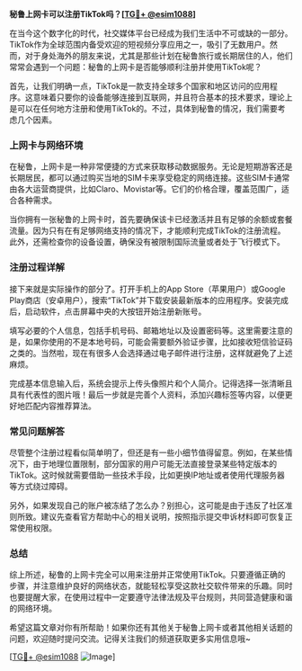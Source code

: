 **秘鲁上网卡可以注册TikTok吗？[[TG💪+ @esim1088](https://t.me/s/esim1088)]**

在当今这个数字化的时代，社交媒体平台已经成为我们生活中不可或缺的一部分。TikTok作为全球范围内备受欢迎的短视频分享应用之一，吸引了无数用户。然而，对于身处海外的朋友来说，尤其是那些计划在秘鲁旅行或长期居住的人，他们常常会遇到一个问题：秘鲁的上网卡是否能够顺利注册并使用TikTok呢？

首先，让我们明确一点，TikTok是一款支持全球多个国家和地区访问的应用程序。这意味着只要你的设备能够连接到互联网，并且符合基本的技术要求，理论上是可以在任何地方注册和使用TikTok的。不过，具体到秘鲁的情况，我们需要考虑几个因素。

### 上网卡与网络环境

在秘鲁，上网卡是一种非常便捷的方式来获取移动数据服务。无论是短期游客还是长期居民，都可以通过购买当地的SIM卡来享受稳定的网络连接。这些SIM卡通常由各大运营商提供，比如Claro、Movistar等。它们的价格合理，覆盖范围广，适合各种需求。

当你拥有一张秘鲁的上网卡时，首先要确保该卡已经激活并且有足够的余额或套餐流量。因为只有在有足够网络支持的情况下，才能顺利完成TikTok的注册流程。此外，还需检查你的设备设置，确保没有被限制国际流量或者处于飞行模式下。

### 注册过程详解

接下来就是实际操作的部分了。打开手机上的App Store（苹果用户）或Google Play商店（安卓用户），搜索“TikTok”并下载安装最新版本的应用程序。安装完成后，启动软件，点击屏幕中央的大按钮开始注册新账号。

填写必要的个人信息，包括手机号码、邮箱地址以及设置密码等。这里需要注意的是，如果你使用的不是本地号码，可能会需要额外验证步骤，比如接收短信验证码之类的。当然啦，现在有很多人会选择通过电子邮件进行注册，这样就避免了上述麻烦。

完成基本信息输入后，系统会提示上传头像照片和个人简介。记得选择一张清晰且具有代表性的图片哦！最后一步就是完善个人资料，添加兴趣标签等内容，以便更好地匹配内容推荐算法。

### 常见问题解答

尽管整个注册过程看似简单明了，但还是有一些小细节值得留意。例如，在某些情况下，由于地理位置限制，部分国家的用户可能无法直接登录某些特定版本的TikTok。这时候就需要借助一些技术手段，比如更换IP地址或者使用代理服务器等方式绕过障碍。

另外，如果发现自己的账户被冻结了怎么办？别担心，这可能是由于违反了社区准则所致。建议先查看官方帮助中心的相关说明，按照指示提交申诉材料即可恢复正常使用权限。

### 总结

综上所述，秘鲁的上网卡完全可以用来注册并正常使用TikTok。只要遵循正确的步骤，并注意维护良好的网络状态，就能轻松享受这款社交软件带来的乐趣。同时也要提醒大家，在使用过程中一定要遵守法律法规及平台规则，共同营造健康和谐的网络环境。

希望这篇文章对你有所帮助！如果你还有其他关于秘鲁上网卡或者其他相关话题的问题，欢迎随时提问交流。记得关注我们的频道获取更多实用信息哦~

[[TG💪+ @esim1088](https://t.me/s/esim1088) ![Image](https://i.postimg.cc/4NQfJmqS/Snipaste-2025-05-13-00-14-12.png)]